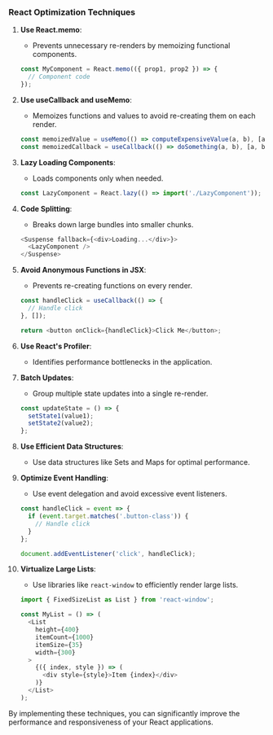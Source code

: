 ### React Optimization Techniques

1. **Use React.memo**:
   - Prevents unnecessary re-renders by memoizing functional components.
   ```javascript
   const MyComponent = React.memo(({ prop1, prop2 }) => {
     // Component code
   });
   ```

2. **Use useCallback and useMemo**:
   - Memoizes functions and values to avoid re-creating them on each render.
   ```javascript
   const memoizedValue = useMemo(() => computeExpensiveValue(a, b), [a, b]);
   const memoizedCallback = useCallback(() => doSomething(a, b), [a, b]);
   ```

3. **Lazy Loading Components**:
   - Loads components only when needed.
   ```javascript
   const LazyComponent = React.lazy(() => import('./LazyComponent'));
   ```

4. **Code Splitting**:
   - Breaks down large bundles into smaller chunks.
   ```javascript
   <Suspense fallback={<div>Loading...</div>}>
     <LazyComponent />
   </Suspense>
   ```

5. **Avoid Anonymous Functions in JSX**:
   - Prevents re-creating functions on every render.
   ```javascript
   const handleClick = useCallback(() => {
     // Handle click
   }, []);

   return <button onClick={handleClick}>Click Me</button>;
   ```

6. **Use React's Profiler**:
   - Identifies performance bottlenecks in the application.

7. **Batch Updates**:
   - Group multiple state updates into a single re-render.
   ```javascript
   const updateState = () => {
     setState1(value1);
     setState2(value2);
   };
   ```

8. **Use Efficient Data Structures**:
   - Use data structures like Sets and Maps for optimal performance.

9. **Optimize Event Handling**:
   - Use event delegation and avoid excessive event listeners.
   ```javascript
   const handleClick = event => {
     if (event.target.matches('.button-class')) {
       // Handle click
     }
   };

   document.addEventListener('click', handleClick);
   ```

10. **Virtualize Large Lists**:
    - Use libraries like `react-window` to efficiently render large lists.
    ```javascript
    import { FixedSizeList as List } from 'react-window';

    const MyList = () => (
      <List
        height={400}
        itemCount={1000}
        itemSize={35}
        width={300}
      >
        {({ index, style }) => (
          <div style={style}>Item {index}</div>
        )}
      </List>
    );
    ```

By implementing these techniques, you can significantly improve the performance and responsiveness of your React applications.
